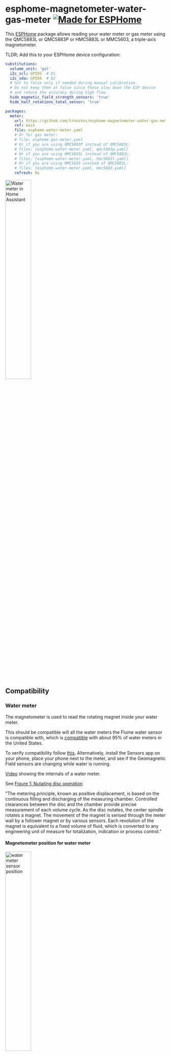 # esphome-magnetometer-water-gas-meter [![Made for ESPHome](https://img.shields.io/badge/Made_for-ESPHome-black?logo=esphome)](https://esphome.io)

This [ESPHome](https://esphome.io) package allows reading your water meter or gas meter using the QMC5883L or QMC5883P or HMC5883L or MMC5603, a triple-axis magnetometer.

TLDR; Add this to your ESPHome device configuration:

```yaml
substitutions:
  volume_unit: 'gal'
  i2c_scl: GPIO5  # D1
  i2c_sda: GPIO4  # D2
  # Set to false only if needed during manual calibration.
  # Do not keep them at false since these slow down the ESP device
  # and reduce the accuracy during high flow.
  hide_magnetic_field_strength_sensors: 'true'
  hide_half_rotations_total_sensor: 'true'

packages:
  meter:
    url: https://github.com/tronikos/esphome-magnetometer-water-gas-meter
    ref: main
    file: esphome-water-meter.yaml
    # Or for gas meter:
    # file: esphome-gas-meter.yaml
    # Or if you are using QMC5883P instead of QMC5883L:
    # files: [esphome-water-meter.yaml, qmc5883p.yaml]
    # Or if you are using HMC5883L instead of QMC5883L:
    # files: [esphome-water-meter.yaml, hmc5883l.yaml]
    # Or if you are using MMC5603 instead of QMC5883L:
    # files: [esphome-water-meter.yaml, mmc5603.yaml]
    refresh: 0s
```

<img src="https://github.com/tronikos/esphome-magnetometer-water-gas-meter/assets/9987465/9363747e-ea4d-457b-b219-90f0192fcf8d" alt="Water meter in Home Assistant" width=40%>

## Compatibility

### Water meter

The magnetometer is used to read the rotating magnet inside your water meter.

This should be compatible will all the water meters the Flume water sensor is compatible with, which is [compatible](https://help.flumewater.com/en/articles/1618594-is-the-flume-device-compatible-with-all-water-meters) with about 95% of water meters in the United States.

To verify compatibility follow [this](https://help.flumewater.com/en/articles/1618594-is-the-flume-device-compatible-with-all-water-meters). Alternatively, install the Sensors app on your phone, place your phone next to the meter, and see if the Geomagnetic Field sensors are changing while water is running.

[Video](https://www.youtube.com/watch?v=M9nVkSZ6_H4) showing the internals of a water meter.

See [Figure 1: Nutating disc operation](https://www.instrumart.com/assets/RCDL-manual.pdf)

"The metering principle, known as positive displacement, is based on the continuous filling and discharging of the measuring
chamber. Controlled clearances between the disc and the chamber provide precise measurement of each volume cycle.
As the disc nutates, the center spindle rotates a magnet. The movement of the magnet is sensed through the meter wall
by a follower magnet or by various sensors. Each revolution of the magnet is equivalent to a fixed volume of fluid, which is
converted to any engineering unit of measure for totalization, indication or process control."

#### Magnetometer position for water meter

<img src="https://github.com/tronikos/esphome-magnetometer-water-gas-meter/assets/9987465/130f871c-dfd5-45e2-9837-b23bf8f545e7" alt="water meter sensor position" width=40%>

### Gas meter

The magnetometer is used to read the diaphragm that expands and contracts inside your gas meter.

This should be compatible with all diaphragm/bellows meters which are the most common type of gas meter, seen in almost all residential and small commercial installations.

To verify compatibility install the Sensors app on your phone, place your phone next to the meter, and see if the Geomagnetic Field sensors are changing while gas is running.

[Video](https://www.youtube.com/watch?v=WKlVmXe46w8) showing the internals of a gas meter.

#### Magnetometer position for gas meter

<img src="https://github.com/tronikos/esphome-magnetometer-water-gas-meter/assets/9987465/9d5a469f-6b92-442e-b2ec-e0e2b57eead3" alt="gas meter sensor position" width=40%>

## Hardware installation

### Parts

- ESP8266 or ESP32 with power adapter
  - I placed mine inside the garage
  - For high flow meters a dual core ESP32 is strongly preferred
- QMC5883L or QMC5883P or HMC5883L or MMC5603 magnetometer
  - I placed mine in the water meter box 20ft away from the garage
- Ethernet cable
  - I used 32.8ft or 10m direct burial CAT6. A user has reported they successfully used 75ft or 22.9m direct burial CAT6.
  - CAT6 is preferred because of its lower capacitance. CAT5 50ft or 15m [should work](https://www.youtube.com/watch?v=6v1KZBRZRCI). For 100ft you will need an active terminator such as [LTC4311](https://www.youtube.com/watch?v=nhWPxO7jx_o).
  - Do not use thermostat wire, bell wire, or any other low voltage wire. You will have communication errors or instability. You really need to be using twisted pair cables with proper shielding and lower capacitance such as CAT6.
- Some way to weather proof the magnetometer. Some options:
  - Adhesive 4:1 heat shrink tubing (this is what I used)
  - Liquid electrical tape
  - Silicone sealant
  - Nail polish
  - Hot glue
- Some way to mount the magnetometer on the meter. Some options:
  - Cable zip tie (this is what I used)
  - Duct tape
- Conduit for the ethernet cable. Can be skipped if using direct burial ethernet cable.

### Wiring

QMC5883L | ESP8266
--- | ---
VCC | 5V
GND | GND
SCL | D1
SDA | D2

The ethernet cable has 4 twisted pairs of wires. Use any solid wire color for the 4 above pins. Tie the 4 white wires together with the GND solid wire. You might need to use a header pin for the GND. If you use a header pin cut the 5 GND wires shorter to avoid the ball of wires I had...

![magnetometer wiring](https://github.com/tronikos/esphome-magnetometer-water-gas-meter/assets/9987465/c7052171-eee1-44cb-90f4-76cad4e46334)
![magnetometer in adhesive heat shrink tubing](https://github.com/tronikos/esphome-magnetometer-water-gas-meter/assets/9987465/0ca8c738-63c2-4d38-ae35-42bb219b88d1)
![d1 mini wiring](https://github.com/tronikos/esphome-magnetometer-water-gas-meter/assets/9987465/b8c3df8d-8111-415b-aecc-64d9c5a290c1)
![d1 mini lego case](https://github.com/tronikos/esphome-magnetometer-water-gas-meter/assets/9987465/6d8d85a0-b00c-4db9-9484-3b345e73f848)
![driveway](https://github.com/tronikos/esphome-magnetometer-water-gas-meter/assets/9987465/69a47f3e-8d8f-4c2e-aec8-14cb729b48a4)

## Software installation

1. Setup **ESPHome**, if you don't have it already, by following [Getting Started with ESPHome and Home Assistant](https://esphome.io/guides/getting_started_hassio.html).
2. In the **ESPHome Dashboard** select **New device**, **Continue**, give a name: e.g. Water meter, **Next**, select device type based on the ESP chip used e.g. ESP8266.
3. In the **Configuration created!** page select **Skip** to skip installation for now until we make a few changes.
4. Select **Edit** on the created configuration e.g. water-meter.yaml.
5. Skip this step if you used an `esp32`. Change `esp8266` section to:

    ```yaml
    esp8266:
      board: d1_mini
      restore_from_flash: true

    preferences:
      flash_write_interval: 60min
    ```

6. Add the following (either at the beginning or the end of the file):

    ```yaml
    substitutions:
      # For water one of: CCF, ft³, gal, L, m³
      # For gas one of: CCF, ft³, m³
      # For better accuracy avoid using large units like CCF and m³.
      # You can always change the unit later in Home Assistant.
      volume_unit: 'gal'
      i2c_scl: GPIO5  # D1
      i2c_sda: GPIO4  # D2
      # Set to false only if needed during manual calibration.
      # Do not keep them at false since these slow down the ESP device
      # and reduce the accuracy during high flow.
      hide_magnetic_field_strength_sensors: 'true'
      hide_half_rotations_total_sensor: 'true'

    packages:
      meter:
        url: https://github.com/tronikos/esphome-magnetometer-water-gas-meter
        ref: main
        file: esphome-water-meter.yaml
        # Or for gas meter:
        # file: esphome-gas-meter.yaml
        # Or if you are using HMC5883L instead of QMC5883L:
        # files: [esphome-water-meter.yaml, hmc5883l.yaml]
        # Or if you are using MMC5603 instead of QMC5883L:
        # files: [esphome-water-meter.yaml, mmc5603.yaml]
        refresh: 0s
    ```

7. Change the values in the `substitutions` section based on your setting, e.g. if you have used different pins, or if you prefer a different unit.
8. Your configuration should now look something like the following:

    ```yaml
    substitutions:
      volume_unit: 'gal'
      i2c_scl: GPIO5  # D1
      i2c_sda: GPIO4  # D2
      # Set to false only if needed during manual calibration.
      # Do not keep them at false since these slow down the ESP device
      # and reduce the accuracy during high flow.
      hide_magnetic_field_strength_sensors: 'true'
      hide_half_rotations_total_sensor: 'true'

    packages:
      meter:
        url: https://github.com/tronikos/esphome-magnetometer-water-gas-meter
        ref: main
        file: esphome-water-meter.yaml
        # Or for gas meter:
        # file: esphome-gas-meter.yaml
        refresh: 0s

    esphome:
      name: water-meter
      friendly_name: Water meter

    esp8266:
      board: d1_mini
      restore_from_flash: true

    preferences:
      flash_write_interval: 60min

    # Enable logging
    logger:

    # Enable Home Assistant API
    api:
      encryption:
        key: "L8408egzTATPCBT1nzvFpqj4YlVERRO31+GyB/yjf4E="

    ota:
      - platform: esphome
        password: "d44ed9df293facf65e288062d5c7a5e7"

    wifi:
      ssid: !secret wifi_ssid
      password: !secret wifi_password

      # Enable fallback hotspot (captive portal) in case wifi connection fails
      ap:
        ssid: "water-meter Fallback Hotspot"
        password: "8cSGOshkb2Rw"

    captive_portal:
        
    ```

9. Select **Save** and then **Install**.
10. Only for the first install select **Plug into this computer**. For subsequent updates/installs you can install **Wirelessly**.
11. Select **Download project** to save a bin file.
12. Select **Open ESPHome Web**, **Connect**, **Install downloaded project**.
13. In the **Install your existing ESPHome project** page select **Choose File**, select the previously downloaded bin file, and select **Install**.
14. Home Assistant should auto-discover your new device.

## Calibration

### Magnetic field axis and thresholds

To calibrate these just run a light stream of water/gas and press the "Calibrate axis" button. After 5 seconds (configurable) the proper axis and thresholds should be set.
If not, check the device logs. You might have to lower the "Calibration minimal axis range".

Alternatively:

1. Temporarily set `hide_magnetic_field_strength_sensors: 'false'` to show the Magnetic Field Strength X, Y, and Z sensors in HA.
2. Run a light stream of water/gas.
3. Observe which axis changes the most and its range.
4. Set the axis and thresholds. e.g. if y axis ranges from min to max use:

    ```raw
    Axis = y
    Threshold lower = min + 0.25 * (max - min)
    Threshold upper = max - 0.25 * (max - min)
    ```

5. Set `hide_magnetic_field_strength_sensors: 'true'`.

### Volume per half rotation

This depends on your specific water/gas meter model and its size.

You can search for specifications of your specific water/gas meter and its size.

If you have the Flume water sensor you can use its lowest reported value. You can find it with:
`select min(min) from statistics_short_term, statistics_meta where statistics_meta.statistic_id = 'sensor.water_usage_current' and statistics_meta.id = metadata_id and min > 0;`

Alternatively:

1. Temporarily set `hide_half_rotations_total_sensor: 'false'` to show the "Half rotations total" sensor in HA.
2. Write it down and also write down the reading on your water/gas meter.
3. After a few hours or even days of regular water/gas usage, write down both of them again.
4. Set this to the result of: diff of readings in volume_unit divided by diff of half rotations.
5. Set `hide_half_rotations_total_sensor: 'true'`.

For water meters this defaults to `0.01008156 gal` which is for my 3/4" Badge Meter Model 35.
For gas meters this defaults to `0.125 ft³` which seems to be the most common in US.
If you have modified the `volume_unit` you have to manually convert this value.

### Temperature

Only supported if you are using a QMC5883L.
Place another temperature sensor next to the QMC5883L and adjust the temperature offset so that they match.

## Home Assistant Integration Examples

> **Disclaimer:** The following are advanced examples. You will need to adapt the entity IDs and thresholds to match your own setup and usage patterns.

### Leak Alert Automation

In `Settings > Devices & services > Helpers` I have created a template sensor: `sensor.water_meter_flow_minus_irrigation` with the following state template: `{{ max(0, states('sensor.water_meter_flow') | float - (0.3 if now().hour in range(7, 10) else 0)) }}`. My irrigation system consumes 0.28 gal/min between 7 to 9 am or 8 to 10 am depending on DST. You will need to adjust this to your irrigation system flow and times. If you don't have irrigation you can skip this and use `sensor.water_meter_flow` below.

In `Settings > Automations` I have created the following automation to get notified if water runs continuously for too long, which could indicate a leak. It has logic to allow for longer run times (like showers) if a bathroom light is on.

```yaml
# This automation is provided as an example.
# You MUST customize the following:
# - entity_id: sensor.water_meter_flow_minus_irrigation (or your main flow sensor)
# - The thresholds for flow rate (e.g., above: 1.7)
# - The durations for each trigger (e.g., for: minutes: 3)
# - The condition for exceptions (e.g., is_state('light.bathroom_upstairs_lights', 'off'))
# - The notification service (e.g., notify.all, notify.nikos_mobile)

alias: "Notify: water meter flow"
description: "Sends critical alerts if water is running for an extended period."
triggers:
  - trigger: numeric_state
    id: high_flow
    entity_id: sensor.water_meter_flow_minus_irrigation
    above: 1.7
    for:
      minutes: 3
  - trigger: numeric_state
    id: high_flow_bath_lights_on
    entity_id: sensor.water_meter_flow_minus_irrigation
    above: 1.7
    for:
      minutes: 8
  - trigger: numeric_state
    id: medium_flow
    entity_id: sensor.water_meter_flow_minus_irrigation
    above: 1
    for:
      minutes: 5
  - trigger: numeric_state
    id: medium_flow_bath_lights_on
    entity_id: sensor.water_meter_flow_minus_irrigation
    above: 1
    for:
      minutes: 10
  - trigger: numeric_state
    id: low_flow
    entity_id: sensor.water_meter_flow_minus_irrigation
    above: 0
    for:
      minutes: 15
  - trigger: numeric_state
    id: low_flow_bath_lights_on
    entity_id: sensor.water_meter_flow_minus_irrigation
    above: 0
    for:
      minutes: 20
actions:
  - variables:
      initial_duration_seconds: "{{ trigger.for.total_seconds() }}"
      alert_start_time: "{{ now() }}"
  - if:
      - condition: template
        value_template: >-
          {{ 'bath_lights_on' in trigger.id or
          is_state('light.bathroom_upstairs_lights', 'off') }}
    then:
      - repeat:
          until:
            - condition: numeric_state
              entity_id: sensor.water_meter_flow_minus_irrigation
              below: 0.001
          sequence:
            - action: notify.all
              data:
                title: "💧 Alert: Water Flow"
                message: >-
                  {% set time_since_alert_started = now() -
                  as_datetime(alert_start_time) %}

                  {% set total_duration_seconds = initial_duration_seconds +
                  time_since_alert_started.total_seconds() %}

                  Water flow is {{ states('sensor.water_meter_flow') | round(1)
                  }} gallons per minute.

                  Water has now been running for {{ (total_duration_seconds /
                  60) | round(0) }} minutes.
                data:
                  tag: water-flow-alert
                  push:
                    sound:
                      name: default
                      critical: 1
                      volume: 1
                  ttl: 0
                  priority: high
                  media_stream: alarm_stream_max
            - action: notify.nikos_mobile
              data:
                message: TTS
                data:
                  ttl: 0
                  priority: high
                  media_stream: alarm_stream_max
                  tts_text: Water flow alert
            - delay:
                seconds: 30
```

The group notifiers are defined in `/homeassistant/configuration.yaml`:

```yaml
notify:
  - platform: group
    name: nikos
    services:
      - service: persistent_notification
      - service: mobile_app_pixel_7a
      - service: mobile_app_le2125
  - platform: group
    name: nikos_mobile
    services:
      - service: mobile_app_pixel_7a
      - service: mobile_app_le2125
  - platform: group
    name: wife
    services:
      - service: mobile_app_wife_iphone
  - platform: group
    name: all
    services:
      - service: nikos
      - service: wife
      - service: google_assistant_sdk
      - service: alexa_media_garage_ecobee_switch
```

To find what thresholds and durations to use for your own water usage patterns, run this SQL query in the **SQLite Web** add-on with different `flow_threshold`:

```sql
-- This query calculates the longest continuous period the water meter was running each day,
-- based on a defined flow rate threshold. It includes special handling for a daily
-- "irrigation" window where the flow rate can be artificially reduced.

WITH variables AS (
  -- This is the main configuration block for the query.
  -- All user-adjustable parameters are defined here for easy modification.
  SELECT
    1.5 AS flow_threshold,          -- The flow rate (e.g., in GPM or L/min) above which the water is considered "running".
    0.3 AS irrigation_flow_reduction, -- The value to subtract from the flow rate during the irrigation window.
    '07:00' AS irrigation_start_time,  -- The start time of the daily irrigation window (HH:MM).
    '10:00' AS irrigation_end_time    -- The end time of the daily irrigation window (HH:MM).
),
all_corrected_states AS (
  -- Step 1: Get all states for the target sensor and create an "effective_state".
  -- This step applies the special logic for the irrigation window.
  SELECT
    state_id,
    old_state_id,
    last_updated_ts,
    CASE
      -- If the state's timestamp falls within the irrigation window, reduce its value.
      WHEN STRFTIME('%H:%M', last_updated_ts, 'unixepoch', 'localtime') BETWEEN (SELECT irrigation_start_time FROM variables) AND (SELECT irrigation_end_time FROM variables)
        THEN MAX(0, CAST(state AS REAL) - (SELECT irrigation_flow_reduction FROM variables)) -- Subtract the reduction, ensuring it doesn't go below zero.
      -- Otherwise, just use the state's normal value.
      ELSE CAST(state AS REAL)
    END AS effective_state
  FROM states
  WHERE
    -- Filter the states table to only include our specific water meter sensor.
    metadata_id = (
      SELECT metadata_id FROM states_meta WHERE entity_id = 'sensor.water_meter_flow'
    )
),
state_pairs AS (
  -- Step 2: Get the current state and the immediately preceding state on the same row.
  -- This is done by joining the table to itself using the old_state_id, which links each state to the previous one.
  SELECT
    current_state.last_updated_ts,
    current_state.effective_state AS effective_current_state,
    prev_state.effective_state AS effective_prev_state
  FROM
    all_corrected_states AS current_state
  JOIN
    all_corrected_states AS prev_state ON current_state.old_state_id = prev_state.state_id
),
run_events AS (
  -- Step 3: Analyze the state pairs to identify the exact moments a "run" starts or stops.
  -- A "run" is defined by the flow rate crossing the 'flow_threshold' defined in the variables.
  SELECT
    last_updated_ts,
    CASE
      -- A "start" event (1) is when the flow crosses *above* the threshold.
      WHEN effective_current_state > (SELECT flow_threshold FROM variables) AND effective_prev_state <= (SELECT flow_threshold FROM variables) THEN 1
      -- A "stop" event (-1) is when the flow crosses *below* or becomes equal to the threshold.
      WHEN effective_current_state <= (SELECT flow_threshold FROM variables) AND effective_prev_state > (SELECT flow_threshold FROM variables) THEN -1
      -- Otherwise, it's not a significant event.
      ELSE 0
    END AS event_type
  FROM state_pairs
),
run_periods AS (
  -- Step 4: Match up each "start" event with its corresponding "stop" event.
  -- This defines a complete, continuous run period.
  SELECT
    last_updated_ts AS start_time,
    -- For every start event, look forward in time to find the timestamp of the very next stop event.
    (
      SELECT MIN(e2.last_updated_ts)
      FROM run_events e2
      WHERE e2.last_updated_ts > e1.last_updated_ts AND e2.event_type = -1
    ) AS end_time
  FROM run_events e1
  -- We only care about the "start" events to begin our periods.
  WHERE e1.event_type = 1
),
daily_ranked_runs AS (
  -- Step 5: Calculate the duration of each run and rank them within each day.
  SELECT
    STRFTIME('%Y-%m-%d', start_time, 'unixepoch', 'localtime') AS run_day,
    (end_time - start_time) AS duration_seconds,
    start_time,
    end_time,
    -- The RANK() window function assigns a rank to each run (1 for the longest)
    -- within each day (PARTITION BY run_day).
    RANK() OVER (
      PARTITION BY STRFTIME('%Y-%m-%d', start_time, 'unixepoch', 'localtime')
      ORDER BY (end_time - start_time) DESC
    ) as rank_num
  FROM run_periods
  -- Ignore any runs that may not have a corresponding stop event (e.g., if the water is still running).
  WHERE end_time IS NOT NULL
)
-- Final Step: Select the longest run for each day and format the output for readability.
SELECT
  run_day,
  duration_seconds / 60 AS duration_minutes,
  DATETIME(start_time, 'unixepoch', 'localtime') AS run_start_time,
  DATETIME(end_time, 'unixepoch', 'localtime') AS run_end_time
-- Filter for only the top-ranked (longest) run for each day.
FROM daily_ranked_runs
WHERE rank_num = 1
-- Order the results with the most recent day first.
ORDER BY run_day DESC;
```

### Daily Usage Alert

This automation checks your total consumption at the end of the day and notifies you if it's unusually high (possible leak) or low (possible sensor issue).

First, create a **Utility Meter** helper in Home Assistant (`Settings > Devices & Services > Helpers`) to track the daily total from your `sensor.water_meter_total` entity.

```yaml
# This automation requires a Utility Meter helper, e.g., 'sensor.water_meter_daily_total',
# configured to track your main sensor's total volume with a daily cycle.
# You MUST customize the high/low thresholds and notification service.

alias: "Notify: Daily Water Usage"
description: "Alerts if daily water consumption is abnormally high or low."
triggers:
  - trigger: time
    at: "23:59:00"
conditions: []
actions:
  - if:
      - condition: numeric_state
        entity_id: sensor.water_meter_daily_total
        above: 150 # Adjust this to your typical high usage
    then:
      - action: notify.nikos # Change to your notification service
        data:
          title: High daily water usage
          message: >-
            Consumed {{ states('sensor.water_meter_daily_total') }} gal today.
            Is there a leak?
  - if:
      - condition: numeric_state
        entity_id: sensor.water_meter_daily_total
        below: 10 # Adjust this to your typical low usage
    then:
      - action: notify.nikos # Change to your notification service
        data:
          title: Low daily water usage
          message: >-
            Consumed {{ states('sensor.water_meter_daily_total') }} gal today.
            Do you need to reposition or recalibrate the sensor?
mode: single
```

## Troubleshooting

- **No data from sensors:**
  - Double-check your wiring. VCC, GND, SCL, and SDA must be correct.
  - Verify the I2C address of your sensor in the ESPHome logs.
  - Your cable might be too long or poor quality. Try a shorter, shielded cable.
- **Inaccurate readings:**
  - Recalibrate! Flow rate and totals depend entirely on correct calibration.
  - Ensure the sensor is mounted securely and hasn't shifted.
  - For high flow rates, an ESP8266 may not be able to keep up. Consider upgrading to an ESP32.
